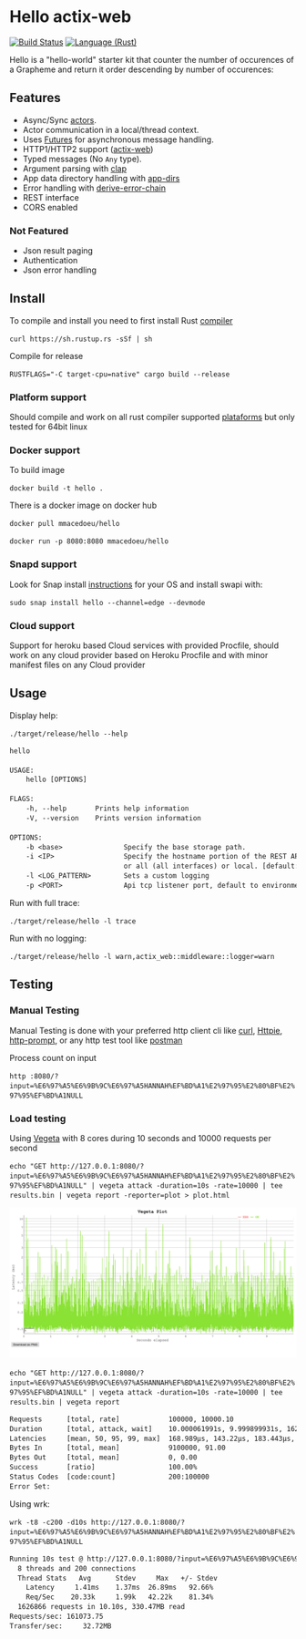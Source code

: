 # Hello actix-web

[![Build Status](https://travis-ci.org/mmacedoeu/hello.svg?branch=master)](https://travis-ci.org/mmacedoeu/hello)
[![Language (Rust)](https://img.shields.io/badge/powered_by-Rust-blue.svg)](http://www.rust-lang.org/)

Hello is a "hello-world" starter kit that counter the number of occurences of a Grapheme and return it order descending by number of occurences:

## Features

* Async/Sync [actors](https://github.com/actix/actix).
* Actor communication in a local/thread context.
* Uses [Futures](https://crates.io/crates/futures) for asynchronous message handling.
* HTTP1/HTTP2 support ([actix-web](https://github.com/actix/actix-web))
* Typed messages (No `Any` type).
* Argument parsing with [clap](https://github.com/kbknapp/clap-rs)
* App data directory handling with [app-dirs](https://github.com/AndyBarron/app-dirs-rs)
* Error handling with [derive-error-chain](https://github.com/Arnavion/derive-error-chain)
* REST interface
* CORS enabled

### Not Featured

* Json result paging
* Authentication
* Json error handling

## Install

To compile and install you need to first install Rust [compiler](https://www.rust-lang.org/en-US/install.html)

`curl https://sh.rustup.rs -sSf | sh`

Compile for release

`RUSTFLAGS="-C target-cpu=native" cargo build --release`

### Platform support

Should compile and work on all rust compiler supported [plataforms](https://forge.rust-lang.org/platform-support.html) but only tested for 64bit linux

### Docker support

To build image

`docker build -t hello .`

There is a docker image on docker hub

`docker pull mmacedoeu/hello`

`docker run -p 8080:8080 mmacedoeu/hello`

### Snapd support

Look for Snap install [instructions](https://docs.snapcraft.io/core/install) for your OS and install swapi with:

`sudo snap install hello --channel=edge --devmode`

### Cloud support

Support for heroku based Cloud services with provided Procfile, should work on any cloud provider based on Heroku Procfile and with minor manifest files on any Cloud provider

## Usage

Display help:

`./target/release/hello --help`

```txt
hello

USAGE:
    hello [OPTIONS]

FLAGS:
    -h, --help       Prints help information
    -V, --version    Prints version information

OPTIONS:
    -b <base>               Specify the base storage path.
    -i <IP>                 Specify the hostname portion of the REST API server, IP should be an interface's IP address,
                            or all (all interfaces) or local. [default: local]
    -l <LOG_PATTERN>        Sets a custom logging
    -p <PORT>               Api tcp listener port, default to environment variable PORT or 8080
```

Run with full trace:

`./target/release/hello -l trace`

Run with no logging:

`./target/release/hello -l warn,actix_web::middleware::logger=warn`

## Testing

### Manual Testing

Manual Testing is done with your preferred http client cli like [curl](https://github.com/curl/curl), [Httpie](https://github.com/jakubroztocil/httpie), [http-prompt](https://github.com/eliangcs/http-prompt), or any http test tool like [postman](https://www.getpostman.com/)

Process count on input

`http :8080/?input=%E6%97%A5%E6%9B%9C%E6%97%A5HANNAH%EF%BD%A1%E2%97%95%E2%80%BF%E2%97%95%EF%BD%A1NULL`

### Load testing

Using [Vegeta](https://github.com/tsenart/vegeta) with 8 cores during 10 seconds and 10000 requests per second

`echo "GET http://127.0.0.1:8080/?input=%E6%97%A5%E6%9B%9C%E6%97%A5HANNAH%EF%BD%A1%E2%97%95%E2%80%BF%E2%97%95%EF%BD%A1NULL" | vegeta attack -duration=10s -rate=10000 | tee results.bin | vegeta report -reporter=plot > plot.html`

![alt text](https://github.com/mmacedoeu/hello/raw/master/vegeta-plot.png "Read All Latency plot")

`echo "GET http://127.0.0.1:8080/?input=%E6%97%A5%E6%9B%9C%E6%97%A5HANNAH%EF%BD%A1%E2%97%95%E2%80%BF%E2%97%95%EF%BD%A1NULL" | vegeta attack -duration=10s -rate=10000 | tee results.bin | vegeta report`

```txt
Requests      [total, rate]            100000, 10000.10
Duration      [total, attack, wait]    10.000061991s, 9.999899931s, 162.06µs
Latencies     [mean, 50, 95, 99, max]  168.989µs, 143.22µs, 183.443µs, 628.703µs, 14.519712ms
Bytes In      [total, mean]            9100000, 91.00
Bytes Out     [total, mean]            0, 0.00
Success       [ratio]                  100.00%
Status Codes  [code:count]             200:100000  
Error Set:
```
Using wrk:

`wrk -t8 -c200 -d10s http://127.0.0.1:8080/?input=%E6%97%A5%E6%9B%9C%E6%97%A5HANNAH%EF%BD%A1%E2%97%95%E2%80%BF%E2%97%95%EF%BD%A1NULL`

```txt
Running 10s test @ http://127.0.0.1:8080/?input=%E6%97%A5%E6%9B%9C%E6%97%A5HANNAH%EF%BD%A1%E2%97%95%E2%80%BF%E2%97%95%EF%BD%A1NULL
  8 threads and 200 connections
  Thread Stats   Avg      Stdev     Max   +/- Stdev
    Latency     1.41ms    1.37ms  26.89ms   92.66%
    Req/Sec    20.33k     1.99k   42.22k    81.34%
  1626866 requests in 10.10s, 330.47MB read
Requests/sec: 161073.75
Transfer/sec:     32.72MB

```